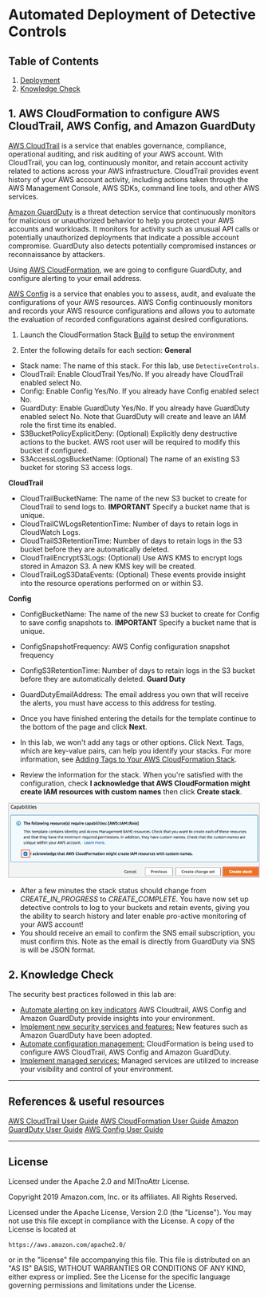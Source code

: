 # Automated Deployment of Detective Controls


## Table of Contents

1. [Deployment](#deployment)
2. [Knowledge Check](#knowledge_check)

## 1. AWS CloudFormation to configure AWS CloudTrail, AWS Config, and Amazon GuardDuty <a name="deployment"></a>

[AWS CloudTrail](https://aws.amazon.com/cloudtrail/) is a service that enables governance, compliance, operational auditing, and risk auditing of your AWS account. With CloudTrail, you can log, continuously monitor, and retain account activity related to actions across your AWS infrastructure. CloudTrail provides event history of your AWS account activity, including actions taken through the AWS Management Console, AWS SDKs, command line tools, and other AWS services.

[Amazon GuardDuty](https://aws.amazon.com/guardduty/) is a threat detection service that continuously monitors for malicious or unauthorized behavior to help you protect your AWS accounts and workloads. It monitors for activity such as unusual API calls or potentially unauthorized deployments that indicate a possible account compromise. GuardDuty also detects potentially compromised instances or reconnaissance by attackers.

Using [AWS CloudFormation](https://aws.amazon.com/cloudformation/), we are going to configure GuardDuty, and configure alerting to your email address.

[AWS Config](https://aws.amazon.com/config/) is a service that enables you to assess, audit, and evaluate the configurations of your AWS resources. AWS Config continuously monitors and records your AWS resource configurations and allows you to automate the evaluation of recorded configurations against desired configurations.

1. Launch the CloudFormation Stack [Build](https://console.aws.amazon.com/cloudformation/home?region=ap-southeast-1#/stacks/new?stackName=GuardDuty-Hands-On&templateURL=https://raw.githubusercontent.com/awslabs/aws-well-architected-labs/master/Security/200_Automated_Deployment_of_Detective_Controls/Code/cloudtrail-config-guardduty.yaml) to setup the  environment

2. Enter the following details for each section:
  **General**
  * Stack name: The name of this stack. For this lab, use `DetectiveControls`.
  * CloudTrail: Enable CloudTrail Yes/No. If you already have CloudTrail enabled select No.
  * Config: Enable Config Yes/No. If you already have Config enabled select No.
  * GuardDuty: Enable GuardDuty Yes/No. If you already have GuardDuty enabled select No. Note that GuardDuty will create and leave an IAM role the first time its enabled.
  * S3BucketPolicyExplicitDeny: (Optional) Explicitly deny destructive actions to the bucket. AWS root user will be required to modify this bucket if configured.
  * S3AccessLogsBucketName: (Optional) The name of an existing S3 bucket for storing S3 access logs.
  
  **CloudTrail**
  * CloudTrailBucketName: The name of the new S3 bucket to create for CloudTrail to send logs to.  **IMPORTANT** Specify a bucket name that is unique.
  * CloudTrailCWLogsRetentionTime: Number of days to retain logs in CloudWatch Logs.
  * CloudTrailS3RetentionTime: Number of days to retain logs in the S3 bucket before they are automatically deleted.
  * CloudTrailEncryptS3Logs: (Optional) Use AWS KMS to encrypt logs stored in Amazon S3. A new KMS key will be created.
  * CloudTrailLogS3DataEvents: (Optional) These events provide insight into the resource operations performed on or within S3.
  
  **Config**
  * ConfigBucketName: The name of the new S3 bucket to create for Config to save config snapshots to.  **IMPORTANT** Specify a bucket name that is unique.
  * ConfigSnapshotFrequency: AWS Config configuration snapshot frequency
  * ConfigS3RetentionTime: Number of days to retain logs in the S3 bucket before they are automatically deleted.
  **Guard Duty**
  * GuardDutyEmailAddress: The email address you own that will receive the alerts, you must have access to this address for testing.

  * Once you have finished entering the details for the template continue to the bottom of the page and click **Next**.
  * In this lab, we won't add any tags or other options. Click Next. Tags, which are key-value pairs, can help you identify your stacks. For more information, see [Adding Tags to Your AWS CloudFormation Stack](https://docs.aws.amazon.com/AWSCloudFormation/latest/UserGuide//cfn-console-add-tags.html).
  * Review the information for the stack. When you're satisfied with the configuration, check **I acknowledge that AWS CloudFormation might create IAM resources with custom names** then click **Create stack**.

![cloudformation-createstack-final](Images/cloudformation-createstack-final.png)

  * After a few minutes the stack status should change from *CREATE_IN_PROGRESS* to *CREATE_COMPLETE*.
You have now set up detective controls to log to your buckets and retain events, giving you the ability to search history and later enable pro-active monitoring of your AWS account!
  * You should receive an email to confirm the SNS email subscription, you must confirm this. Note as the email is directly from GuardDuty via SNS is will be JSON format.

## 2. Knowledge Check <a name="knowledge_check"></a>

The security best practices followed in this lab are: <a name="best_practices"></a>

* [Automate alerting on key indicators](https://wa.aws.amazon.com/wat.question.SEC_4.en.html) AWS Cloudtrail, AWS Config and Amazon GuardDuty provide insights into your environment.
* [Implement new security services and features:](https://wa.aws.amazon.com/wat.question.SEC_5.en.html) New features such as Amazon GuardDuty have been adopted.
* [Automate configuration management:](https://wa.aws.amazon.com/wat.question.SEC_6.en.html) CloudFormation is being used to configure AWS CloudTrail, AWS Config and Amazon GuardDuty.
* [Implement managed services:](https://wa.aws.amazon.com/wat.question.SEC_7.en.html) Managed services are utilized to increase your visibility and control of your environment.

***

## References & useful resources

[AWS CloudTrail User Guide](https://docs.aws.amazon.com/awscloudtrail/latest/userguide/cloudtrail-user-guide.html)
[AWS CloudFormation User Guide](https://docs.aws.amazon.com/AWSCloudFormation/latest/UserGuide/Welcome.html)
[Amazon GuardDuty User Guide](https://docs.aws.amazon.com/guardduty/latest/ug/what-is-guardduty.html)
[AWS Config User Guide](https://docs.aws.amazon.com/config/latest/)

***

## License

Licensed under the Apache 2.0 and MITnoAttr License.

Copyright 2019 Amazon.com, Inc. or its affiliates. All Rights Reserved.

Licensed under the Apache License, Version 2.0 (the "License"). You may not use this file except in compliance with the License. A copy of the License is located at

    https://aws.amazon.com/apache2.0/

or in the "license" file accompanying this file. This file is distributed on an "AS IS" BASIS, WITHOUT WARRANTIES OR CONDITIONS OF ANY KIND, either express or implied. See the License for the specific language governing permissions and limitations under the License.
